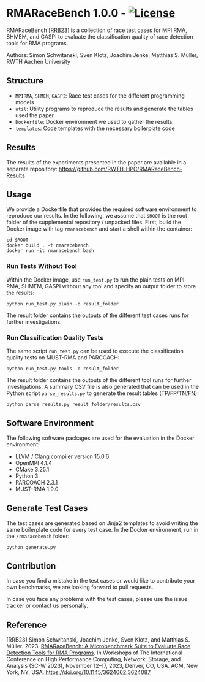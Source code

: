 # RMARaceBench 1.0.0 - [![License](https://img.shields.io/badge/License-BSD%203--Clause-blue.svg)](https://opensource.org/licenses/BSD-3-Clause)
RMARaceBench [[RRB23](#reference)] is a collection of race test cases for MPI RMA, SHMEM, and GASPI to evaluate the classification quality of race detection tools for RMA programs.

Authors: Simon Schwitanski, Sven Klotz, Joachim Jenke, Matthias S. Müller, RWTH Aachen University

## Structure
- `MPIRMA`, `SHMEM`, `GASPI`: Race test cases for the different programming models
- `util`: Utility programs to reproduce the results and generate the tables used the paper
- `Dockerfile`: Docker environment we used to gather the results
- `templates`: Code templates with the necessary boilerplate code

## Results
The results of the experiments presented in the paper are available in a separate repository: https://github.com/RWTH-HPC/RMARaceBench-Results

## Usage
We provide a Dockerfile that provides the required software environment
to reproduce our results. In the following, we assume that `$ROOT` is
the root folder of the supplemental repository / unpacked files. First,
build the Docker image with tag `rmaracebench` and start a shell within
the container:
```
cd $ROOT
docker build . -t rmaracebench
docker run -it rmaracebench bash
```

### Run Tests Without Tool
Within the Docker image, use `run_test.py` to run the plain tests on MPI
RMA, SHMEM, GASPI without any tool and specify an output folder to store
the results:
```
python run_test.py plain -o result_folder
```
The result folder contains the outputs of the different test cases runs for further investigations.

### Run Classification Quality Tests
The same script `run_test.py` can be used to execute the classification
quality tests on MUST-RMA and PARCOACH:

```
python run_test.py tools -o result_folder
```
The result folder contains the outputs of the different tool runs for further investigations. A summary CSV file is also generated that can be used in the
Python script `parse_results.py` to generate the result tables (TP/FP/TN/FN):

```
python parse_results.py result_folder/results.csv
```

## Software Environment
The following software packages are used for the evaluation in the Docker
environment:
-   LLVM / Clang compiler version 15.0.6
-   OpenMPI 4.1.4
-   CMake 3.25.1
-   Python 3
-   PARCOACH 2.3.1
-   MUST-RMA 1.9.0

## Generate Test Cases
The test cases are generated based on Jinja2 templates to avoid writing the same boilerplate code for every test case.
In the Docker environment, run in the `/rmaracebench` folder:

```
python generate.py
```

## Contribution
In case you find a mistake in the test cases or would like to contribute your own benchmarks, we are looking forward to pull requests.

In case you face any problems with the test cases, please use the issue tracker or contact us personally.


## <a name="reference"></a> Reference
[RRB23] Simon Schwitanski, Joachim Jenke, Sven Klotz, and Matthias S. Müller. 2023. [RMARaceBench: A Microbenchmark Suite to Evaluate Race Detection Tools for RMA Programs](https://doi.org/10.1145/3624062.3624087). In Workshops of The International Conference on High Performance Computing, Network, Storage, and Analysis (SC-W 2023), November 12–17, 2023, Denver, CO, USA. ACM, New York, NY, USA.
https://doi.org/10.1145/3624062.3624087